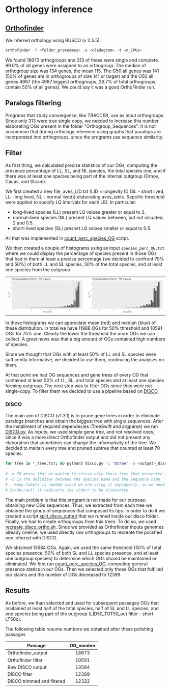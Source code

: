 # Orthology inference

## [Orthofinder](https://github.com/davidemms/OrthoFinder)

We inferred orthology using BUSCO (v 2.5.5).

```bash
orthofinder -f <folder_proteomes> -s <cladogram> -t <n_CPUs>
```

We found 18673 orthogroups and 313 of these were single and complete. 99.0% of all genes were assigned to an orthogroup. The median of orthogroup size was 134 genes, the mean 115. The G50 all genes was 141 (50% of genes are in orthogroups of size 141 or larger) and the O50 all genes 4987 (the 4987 biggest orthogroups, 26.7% of total orthogroups, contain 50% of all genes). We could say it was a good OrthoFinder run.

## Paralogs filtering

Programs that study convergence, like TRACCER, use as input orthogroups. Since only 313 were true single copy, we needed to increase this number elaborating OGs present in the folder "Orthogroup_Sequences". It is not uncommon that during orthology inference using graphs that paralogs are incorporated into orthogroups, since the programs use sequence similarity.

## Filter

As first thing, we calculated precise statistics of our OGs, computing the presence percentage of LL, SL, and NL species, the total species one, and if there was at least one species being part of the internal outgroup (Drnov, Cacas, and Stcam).

We first created a new file, aves_LID.txt (LID = longevity ID (SL - short lived, LL- long lived, NL - normal lived)) elaborating aves_table. Sepcific threshold were applied to specify LQ intervals for each LID. In particular:

- long-lived species (LL) present LQ values greater or equal to 2.
- normal-lived species (NL) present LQ values between, but not inlcuded, 2 and 0.5.
- short-lived species (SL) presnet LQ values smaller or equal to 0.5.

All that was implemented in [count_perc_species_OG](./Scripts/count_perc_species_OG.sh) script.

We then created a couple of histograms using as input `species_perc_OG.txt` where we could display the percentage of species present in those OGs that had in them at least a precise percentage (we decided to confront 75% and 50%) of both LL and SL species, 50% of the total species, and at least one species from the outgroup.

|                                                                                  |                                                                                                                                 |
|----------------------------------------------------------------------------------|-----------------------------------------------------------------------------------|
|![aves_LID50countOG](./Images/aves_50countOG_perc.png "aves_LID50countOG")|![aves_LID75countOG](./Images/aves_75countOG_perc.png "aves_LID75countOG")|

In these histograms we can appreciate mean (red) and median (blue) of these distribution. In total we have 11988 OGs for 50% threshold and 10591 OGs for 75% one. Clearly the lower the threshold the more OGs we can collect. A great news was that a big amount of OGs contained high numbers of species.

Since we thought that OGs with at least 50% of LL and SL species were sufficently informative, we decided to use them, continuing the analyses on them.

At that point we had OG sequences and gene trees of every OG that contained at least 50% of LL, SL, and total species and at least one species forming outgroup. The next step was to filter OGs since they were not single-copy. To filter them we decided to use a pipeline based on [DISCO](https://github.com/JSdoubleL/DISCO).

### DISCO

The main aim of DISCO (v1.3.1) is to prune gene trees in order to eliminate paralogs branches and obtain the biggest tree with single sequences. After the installment of required dependecies (TreeSwift and argparse) we ran [DISCO.py](https://github.com/JSdoubleL/DISCO/blob/master/disco.py). As inputs, we used simple gene tree, and not resolved ones, since it was a more direct Orthofinder output and did not present any elaboration that sometimes can change the informativity of the tree. We decided to maitain every tree and pruned subtree that counted at least 70 species.

```bash
for tree in *_tree.txt; do python3 disco.py -i "$tree" -o <output>_disco_tree.txt -d "|" -m 70 --keep-labels; done 2>/dev/null

# -m 70 means that we wanted to retain only those tree that presented at least 70 species.
# -d is the delimiter between the species name and the sequence name
# --keep-labels is needed since we are using it improperly, so we need to keep every sequence name to recreate OGs at the end of the process.
# 2>/dev/null it redirects the stderr to be eliminated
```

The main problem is that this program is not made for our purpose: obtaining new OGs sequences. Thus, we extracted from each tree we obtained the group of sequences that composed its tips. In order to do it we created a script [split_disco_output](./Scripts/split_disco_output.sh) that we runned inside our disco folder. Finally, we had to create orthogroups from this trees. To do so, we used [recreate_disco_ortho.sh](./Scripts/recreate_disco_ortho.sh). Since we provided as Orthofinder inputs genomes already oneline, we used directly raw orthogroups to recreate the polished one inferred with DISCO.

We obtained 13584 OGs. Again, we used the same threshold (50% of total species presence, 50% of both SL and LL species presence, and at least one outgroup species) to determine which OGs should be maintained or eliminated. We first run [count_perc_species_OG](./Scripts/count_perc_species_OG.sh), computing general presence statics in our OGs. Then we selected only those OGs that fulfilled our claims and the number of OGs decreased to 12399.

## Results

As before, we than selected and used for subsequent passages OGs that maitained at least half of the total species, half of SL and LL species, and one species being part of the outgroup (LID50_TOT50_out filter - short LT50o).

The following table resume numbers we obtained after these polishing passages

| Passage                    | OG_number |
|----------------------------|:---------:|
| Orthofinder_output         |   18673   |
| Orthofinder filter         |   10591   |
| Raw DISCO output           |   13584   |
| DISCO filter               |   12399   |
| DISCO trimmed and filtered |   12322   |
